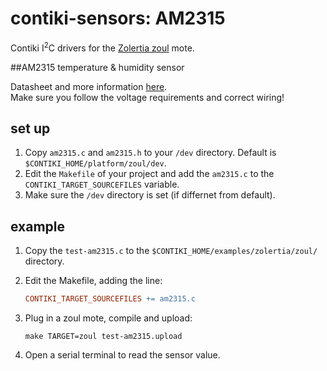 # contiki-sensors: AM2315

Contiki I<sup>2</sup>C drivers for the [Zolertia zoul](https://github.com/Zolertia/Resources/wiki/The-Zoul-module) mote. 

##AM2315 temperature & humidity sensor

Datasheet and more information [here](https://www.adafruit.com/product/1293).  
Make sure you follow the voltage requirements and correct wiring!


## set up

1. Copy ```am2315.c``` and ```am2315.h``` to your ```/dev``` directory. Default is ```$CONTIKI_HOME/platform/zoul/dev```.
2. Edit the ```Makefile``` of your   project and add the ```am2315.c``` to the ```CONTIKI_TARGET_SOURCEFILES``` variable.
3. Make sure the ```/dev``` directory is set (if differnet from default).

## example
1. Copy the ```test-am2315.c``` to the ```$CONTIKI_HOME/examples/zolertia/zoul/``` directory.
2. Edit the Makefile, adding the line: 

	```Makefile
	CONTIKI_TARGET_SOURCEFILES += am2315.c
	```
3. Plug in a zoul mote, compile and upload:

	```shell
	make TARGET=zoul test-am2315.upload
	```
4. Open a serial terminal to read the sensor value.


